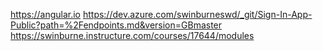 https://angular.io
https://dev.azure.com/swinburneswd/_git/Sign-In-App-Public?path=%2Fendpoints.md&version=GBmaster
https://swinburne.instructure.com/courses/17644/modules
